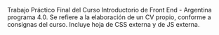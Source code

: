 Trabajo Práctico Final del Curso Introductorio de Front End - Argentina programa 4.0. Se refiere a la elaboración de un CV propio, conforme a consignas del curso. Incluye hoja de CSS externa y de JS externa.